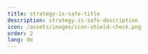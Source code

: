 ```yaml
---
title: strategy-is-safe-title
description: strategy-is-safe-description
icon: /assets/images/icon-shield-check.png
order: 2
lang: de
---
```


